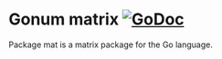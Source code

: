 # Gonum matrix [![GoDoc](https://godoc.org/github.com/coderme/gonum/mat?status.svg)](https://godoc.org/github.com/coderme/gonum/mat)

Package mat is a matrix package for the Go language.
